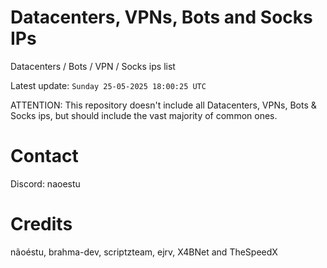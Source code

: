 # Datacenters, VPNs, Bots and Socks IPs
 
Datacenters / Bots / VPN / Socks ips list

Latest update: `Sunday 25-05-2025 18:00:25 UTC` 

ATTENTION: This repository doesn't include all Datacenters, VPNs, Bots & Socks ips, 
but should include the vast majority of common ones.

# Contact
Discord: naoestu

# Credits
nãoéstu, brahma-dev, scriptzteam, ejrv, X4BNet and TheSpeedX
